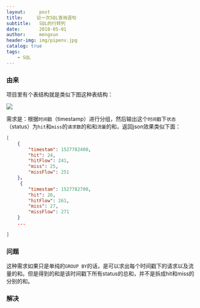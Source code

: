 ```yaml
---
layout:     post
title:     记一次SQL查询语句
subtitle:   SQL的行转列
date:       2018-05-01
author:     mengxun
header-img: img/pipenv.jpg
catalog: true
tags:
    - SQL
---
```



### 由来

项目里有个表结构就是类似下图这种表结构：

![](https://i.loli.net/2018/07/24/5b574cc3839da.png)

需求是：根据`时间戳`（timestamp）进行分组，然后输出这个`时间戳`下`状态`（status）为`hit`和`miss`的`请求数`的和和`流量`的和，返回json效果类似下面：
```json
[
    {
        "timestam": 1527782400,
        "hit": 24,
        "hitFlow": 241,
        "miss": 25,
        "missFlow": 251
    }，
     {
        "timestam": 1527782700,
        "hit": 26,
        "hitFlow": 261,
        "miss": 27,
        "missFlow": 271
    }
    ...
    
]

```

### 问题
这种需求如果只是单纯的`GROUP BY`的话，是可以求出每个时间戳下的请求以及流量的和。但是得到的和是该时间戳下所有status的总和，并不是拆成hit和miss的分别的和。

### 解决



